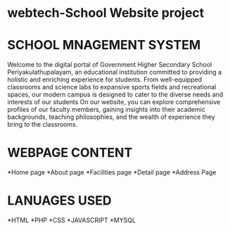 # webtech-School Website project
# SCHOOL MNAGEMENT SYSTEM
Welcome to the digital portal of Government Higher Secondary School Periyakulathupalayam, an educational institution committed to providing a holistic and enriching experience for students. From well-equipped classrooms and science labs to expansive sports fields and recreational spaces, our modern campus is designed to cater to the diverse needs and interests of our students
On our website, you can explore comprehensive profiles of our faculty members, gaining insights into their academic backgrounds, teaching philosophies, and the wealth of experience they bring to the classrooms.

# WEBPAGE CONTENT
*Home page *About page *Facilities page *Detail page *Address Page

# LANUAGES USED
*HTML *PHP *CSS *JAVASCRIPT *MYSQL
